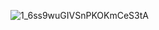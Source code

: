 ![1_6ss9wuGIVSnPKOKmCeS3tA](https://github.com/user-attachments/assets/f74f9b65-ca0d-46a2-b8fe-d30ea6638658)
